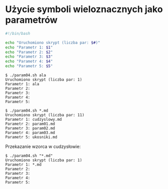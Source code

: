 # Użycie symboli wieloznacznych jako parametrów

```bash
#!/bin/bash

echo "Uruchomiono skrypt (liczba par: $#)"
echo "Parametr 1: $1"
echo "Parametr 2: $2"
echo "Parametr 3: $3"
echo "Parametr 4: $4"
echo "Parametr 5: $5"
```


```
$ ./param04.sh ala
Uruchomiono skrypt (liczba par: 1)
Parametr 1: ala
Parametr 2: 
Parametr 3: 
Parametr 4: 
Parametr 5: 
```

```
$ ./param04.sh *.md
Uruchomiono skrypt (liczba par: 11)
Parametr 1: cudzyslowy.md
Parametr 2: param01.md
Parametr 3: param02.md
Parametr 4: param03.md
Parametr 5: ukosniki.md
```

Przekazanie wzorca w cudzysłowie:
```
$ ./param04.sh "*.md"
Uruchomiono skrypt (liczba par: 1)
Parametr 1: *.md
Parametr 2: 
Parametr 3: 
Parametr 4: 
Parametr 5: 
```

